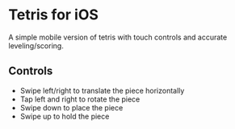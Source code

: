 # Tetris for iOS
A simple mobile version of tetris with touch controls and accurate leveling/scoring.

## Controls
- Swipe left/right to translate the piece horizontally
- Tap left and right to rotate the piece
- Swipe down to place the piece
- Swipe up to hold the piece
